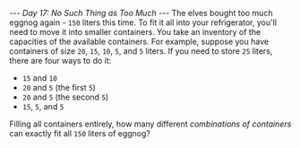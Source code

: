 *--- Day 17: No Such Thing as Too Much ---*
The elves bought too much eggnog again - `150` liters this time.  To fit it all into your refrigerator, you'll need to move it into smaller containers.  You take an inventory of the capacities of the available containers.
For example, suppose you have containers of size `20`, `15`, `10`, `5`, and `5` liters.  If you need to store `25` liters, there are four ways to do it:

- `15` and `10`
- `20` and `5` (the first `5`)
- `20` and `5` (the second `5`)
- `15`, `5`, and `5`

Filling all containers entirely, how many different _combinations of containers_ can exactly fit all `150` liters of eggnog?

